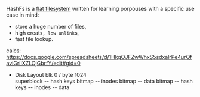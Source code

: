 HashFs is a [flat filesystem](https://en.wikipedia.org/wiki/File_system#Flat_file_systems) written for learning porpouses 
with a specific use case in mind:

- store a huge number of files,
- high creat`s, low unlink`s,
- fast file lookup.
  
calcs:
https://docs.google.com/spreadsheets/d/1HkgOJFZwWhxS5sdxalrPe4urQfaviGriIXZLOjGbrfY/edit#gid=0

- Disk Layout
blk 0 / byte 1024    
superblock -- hash keys bitmap -- inodes bitmap  --  data bitmap  --  hash keys  --  inodes -- data
